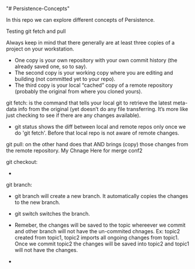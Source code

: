 "# Persistence-Concepts"

In this repo we can explore different concepts of Persistence.

Testing git fetch and pull

Always keep in mind that there generally are at least three copies of a project on your workstation.

- One copy is your own repository with your own commit history (the already saved one, so to say).
- The second copy is your working copy where you are editing and building (not committed yet to your repo).
- The third copy is your local “cached” copy of a remote repository (probably the original from where you cloned yours).

git fetch: is the command that tells your local git to retrieve the latest meta-data info from the original (yet doesn’t do any file transferring. It’s more like just checking to see if there are any changes available).

- git status shows the diff between local and remote repos only once we do 'git fetch'. Before that local repo is not aware of remote changes.

git pull: on the other hand does that AND brings (copy) those changes from the remote repository. My Chnage Here for merge conf2

git checkout:

-

git branch:

- git branch <topic-branch> will create a new branch. It automatically copies the changes to the new branch.
- git switch switches the branch.
- Remeber, the changes will be saved to the topic whereever we commit and other branch will not have the un-commited chnages.
  Ex: topic2 created from topic1, topic2 imports all ongoing changes from topic1. Once we commit topic2 the changes will be saved into topic2 and topic1 will not have the changes.

-
